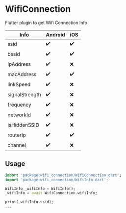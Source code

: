 
# WifiConnection

Flutter plugin to get Wifi Connection Info

Info | Android | iOS
-|-|-
ssid|:heavy_check_mark:|:heavy_check_mark:
bssid|:heavy_check_mark:|:heavy_check_mark:
ipAddress|:heavy_check_mark:|:x:
macAddress|:heavy_check_mark:|:heavy_check_mark:
linkSpeed|:heavy_check_mark:|:x:
signalStrength|:heavy_check_mark:|:x:
frequency|:heavy_check_mark:|:x:
networkId|:heavy_check_mark:|:x:
isHiddenSSID|:heavy_check_mark:|:x:
routerIp|:heavy_check_mark:|:heavy_check_mark:
channel|:heavy_check_mark:|:x:

## Usage
```dart
import 'package:wifi_connection/WifiConnection.dart';
import 'package:wifi_connection/WifiInfo.dart';

WifiInfo _wifiInfo = WifiInfo();
_wifiInfo = await WifiConnection.wifiInfo;

print(_wifiInfo.ssid);
...
```
